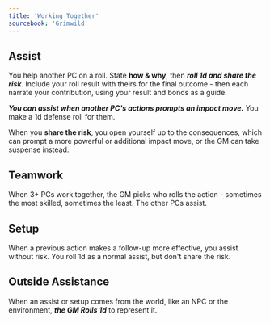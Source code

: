 ```yaml
---
title: 'Working Together'
sourcebook: 'Grimwild'
---
```


## Assist

You help another PC on a roll. State **how & why**, then **_roll 1d and share the risk_**. Include your roll result with theirs for the final outcome - then each narrate your contribution, using your result and bonds as a guide.

**_You can assist when another PC's actions prompts an impact move._** You make a 1d defense roll for them.

When you **share the risk**, you open yourself up to the consequences, which can prompt a more powerful or additional impact move, or the GM can take suspense instead.

## Teamwork

When 3+ PCs work together, the GM picks who rolls the action - sometimes the most skilled, sometimes the least. The other PCs assist.

## Setup

When a previous action makes a follow-up more effective, you assist without risk. You roll 1d as a normal assist, but don't share the risk.

## Outside Assistance

When an assist or setup comes from the world, like an NPC or the environment, **_the GM Rolls 1d_** to represent it.
